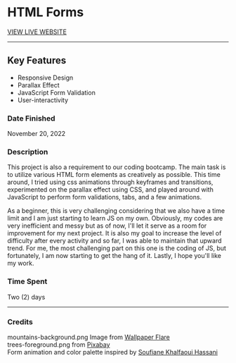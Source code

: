 # HTML Forms

[VIEW LIVE WEBSITE](https://quendp.github.io/html-forms/)

---

## Key Features
- Responsive Design
- Parallax Effect
- JavaScript Form Validation
- User-interactivity



### Date Finished
November 20, 2022



### Description 
This project is also a requirement to our coding bootcamp. The main task is to 
utilize various HTML form elements as creatively as possible. This time around, 
I tried using css animations through keyframes and transitions, experimented on
the parallax effect using CSS, and played around with JavaScript to perform form
validations, tabs, and a few animations.

As a beginner, this is very challenging considering that we also have a time limit
and I am just starting to learn JS on my own. Obviously, my codes are very inefficient
and messy but as of now, I'll let it serve as a room for improvement for my next
project. It is also my goal to increase the level of difficulty after every activity
and so far, I was able to maintain that upward trend. For me, the most challenging
part on this one is the coding of JS, but fortunately, I am now starting to get the
hang of it. Lastly, I hope you'll like my work. 



### Time Spent
Two (2) days


---


### Credits
mountains-background.png Image from [Wallpaper Flare](https://www.wallpaperflare.com/mountains-night-stars-the-game-forest-view-birds-hills-wallpaper-qmzaw/download/1920x1080)<br>
trees-foreground.png from [Pixabay](https://pixabay.com/vectors/mountain-landscape-sky-mountains-4823516/)<br>
Form animation and color palette inspired by [Soufiane Khalfaoui Hassani](https://codepen.io/soufiane-khalfaoui-hassani/pen/LYpPWda)